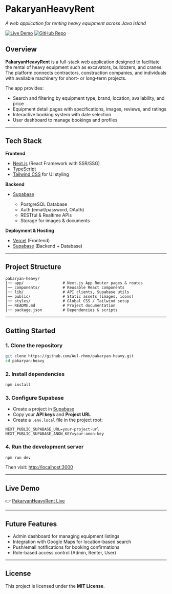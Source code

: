 # PakaryanHeavyRent

*A web application for renting heavy equipment across Java Island*

[![Live Demo](https://img.shields.io/badge/demo-online-green)](https://pakaryan-heavy.vercel.app/)
[![GitHub Repo](https://img.shields.io/badge/github-repo-blue)](https://github.com/Aul-rhmn/pakaryan-heavy)

## Overview

**PakaryanHeavyRent** is a full-stack web application designed to facilitate the rental of heavy equipment such as excavators, bulldozers, and cranes.
The platform connects contractors, construction companies, and individuals with available machinery for short- or long-term projects.

The app provides:

* Search and filtering by equipment type, brand, location, availability, and price
* Equipment detail pages with specifications, images, reviews, and ratings
* Interactive booking system with date selection
* User dashboard to manage bookings and profiles

---

## Tech Stack

**Frontend**

* [Next.js](https://nextjs.org/) (React Framework with SSR/SSG)
* [TypeScript](https://www.typescriptlang.org/)
* [Tailwind CSS](https://tailwindcss.com/) for UI styling

**Backend**

* [Supabase](https://supabase.com/)

  * PostgreSQL Database
  * Auth (email/password, OAuth)
  * RESTful & Realtime APIs
  * Storage for images & documents

**Deployment & Hosting**

* [Vercel](https://vercel.com/) (Frontend)
* [Supabase](https://supabase.com/) (Backend + Database)

---

## Project Structure

```
pakaryan-heavy/
│── app/                 # Next.js App Router pages & routes
│── components/          # Reusable React components
│── lib/                 # API clients, Supabase utils
│── public/              # Static assets (images, icons)
│── styles/              # Global CSS / Tailwind setup
│── README.md            # Project documentation
│── package.json         # Dependencies & scripts
```

---

## Getting Started

### 1. Clone the repository

```bash
git clone https://github.com/Aul-rhmn/pakaryan-heavy.git
cd pakaryan-heavy
```

### 2. Install dependencies

```bash
npm install
```

### 3. Configure Supabase

* Create a project in [Supabase](https://supabase.com/)
* Copy your **API keys** and **Project URL**
* Create a `.env.local` file in the project root:

```env
NEXT_PUBLIC_SUPABASE_URL=your-project-url
NEXT_PUBLIC_SUPABASE_ANON_KEY=your-anon-key
```

### 4. Run the development server

```bash
npm run dev
```

Then visit: [http://localhost:3000](http://localhost:3000)

---

## Live Demo

👉 [PakaryanHeavyRent Live](https://pakaryan-heavy.vercel.app/)

---

## Future Features

* Admin dashboard for managing equipment listings
* Integration with Google Maps for location-based search
* Push/email notifications for booking confirmations
* Role-based access control (Admin, Renter, User)

---

## License

This project is licensed under the **MIT License**.